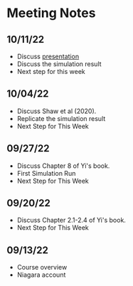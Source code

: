 # Meeting Notes

## 10/11/22
* Discuss [presentation](https://github.com/jlgrons/Healthcare-DataScience-Reading-Group/tree/main/Fall%202022%20Slides)
* Discuss the simulation result
* Next step for this week


## 10/04/22

* Discuss Shaw et al (2020).
* Replicate the simulation result
* Next Step for This Week

## 09/27/22

* Discuss Chapter 8 of Yi's book.
* First Simulation Run
* Next Step for This Week

## 09/20/22

* Discuss Chapter 2.1-2.4 of Yi's book.
* Next Step for This Week

## 09/13/22

* Course overview
* Niagara account
